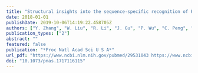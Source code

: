 ```yaml
---
title: "Structural insights into the sequence-specific recognition of Piwi by Drosophila Papi"
date: 2018-01-01
publishDate: 2019-10-06T14:19:22.458705Z
authors: ["Y. Zhang", "W. Liu", "R. Li", "J. Gu", "P. Wu", "C. Peng", "J. Ma", "L. Wu", "Y. Yu", "Y. Huang"]
publication_types: ["2"]
abstract: ""
featured: false
publication: "*Proc Natl Acad Sci U S A*"
url_pdf: "https://www.ncbi.nlm.nih.gov/pubmed/29531043 https://www.ncbi.nlm.nih.gov/pmc/articles/PMC5879672/pdf/pnas.201717116.pdf"
doi: "10.1073/pnas.1717116115"
---
```


